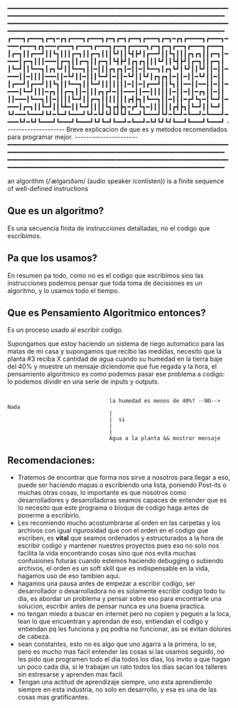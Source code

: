 ━━━━━━━━━━━━━━━━━━━━━━━━━━━━━━━━━━━━━━━━━━━━━━━━━━━━━━━━━━━━━━━━━━━━━━━━━━━━━━━━━━━━━━━━━━━━━━━━━━━━━━━━━━━━━━━━━━━━━
━━━━━━━━━━━━━━━━━━━━━━━━━━━━━━━━━━━━━━━━━━━━━━━━━━━━━━━━━━━━━━━━━━━━━━━━━━━━━━━━━━━━━━━━━━━━━━━━━━━━━━━━━━━━━━━━━━━━━
┏━━━┓┏━━━┓┏━┓━┏┓┏━━━┓┏━━━┓┏━┓┏━┓┏━━┓┏━━━┓┏━┓━┏┓┏━━━━┓┏━━━┓━━━━┏━━━┓┏┓━━━┏━━━┓┏━━━┓┏━━━┓┏━━┓┏━━━━┓┏━┓┏━┓┏━━┓┏━━━┓┏━━━┓
┃┏━┓┃┃┏━━┛┃┃┗┓┃┃┃┏━┓┃┃┏━┓┃┃┃┗┛┃┃┗┫┣┛┃┏━━┛┃┃┗┓┃┃┃┏┓┏┓┃┃┏━┓┃━━━━┃┏━┓┃┃┃━━━┃┏━┓┃┃┏━┓┃┃┏━┓┃┗┫┣┛┃┏┓┏┓┃┃┃┗┛┃┃┗┫┣┛┃┏━┓┃┃┏━┓┃
┃┗━┛┃┃┗━━┓┃┏┓┗┛┃┃┗━━┓┃┃━┃┃┃┏┓┏┓┃━┃┃━┃┗━━┓┃┏┓┗┛┃┗┛┃┃┗┛┃┃━┃┃━━━━┃┃━┃┃┃┃━━━┃┃━┗┛┃┃━┃┃┃┗━┛┃━┃┃━┗┛┃┃┗┛┃┏┓┏┓┃━┃┃━┃┃━┗┛┃┃━┃┃
┃┏━━┛┃┏━━┛┃┃┗┓┃┃┗━━┓┃┃┗━┛┃┃┃┃┃┃┃━┃┃━┃┏━━┛┃┃┗┓┃┃━━┃┃━━┃┃━┃┃━━━━┃┗━┛┃┃┃━┏┓┃┃┏━┓┃┃━┃┃┃┏┓┏┛━┃┃━━━┃┃━━┃┃┃┃┃┃━┃┃━┃┃━┏┓┃┃━┃┃
┃┃━━━┃┗━━┓┃┃━┃┃┃┃┗━┛┃┃┏━┓┃┃┃┃┃┃┃┏┫┣┓┃┗━━┓┃┃━┃┃┃━┏┛┗┓━┃┗━┛┃━━━━┃┏━┓┃┃┗━┛┃┃┗┻━┃┃┗━┛┃┃┃┃┗┓┏┫┣┓━┏┛┗┓━┃┃┃┃┃┃┏┫┣┓┃┗━┛┃┃┗━┛┃
┗┛━━━┗━━━┛┗┛━┗━┛┗━━━┛┗┛━┗┛┗┛┗┛┗┛┗━━┛┗━━━┛┗┛━┗━┛━┗━━┛━┗━━━┛━━━━┗┛━┗┛┗━━━┛┗━━━┛┗━━━┛┗┛┗━┛┗━━┛━┗━━┛━┗┛┗┛┗┛┗━━┛┗━━━┛┗━━━┛
--------------------- Breve explicacion de que es y metodos recomendados para programar mejor. ----------------------
━━━━━━━━━━━━━━━━━━━━━━━━━━━━━━━━━━━━━━━━━━━━━━━━━━━━━━━━━━━━━━━━━━━━━━━━━━━━━━━━━━━━━━━━━━━━━━━━━━━━━━━━━━━━━━━━━━━━━
━━━━━━━━━━━━━━━━━━━━━━━━━━━━━━━━━━━━━━━━━━━━━━━━━━━━━━━━━━━━━━━━━━━━━━━━━━━━━━━━━━━━━━━━━━━━━━━━━━━━━━━━━━━━━━━━━━━━━

an algorithm (/ˈælɡərɪðəm/ (audio speaker iconlisten)) is a finite sequence of well-defined instructions

## Que es un algoritmo?
Es una secuencia finita de instrucciones detalladas, no el codigo que escribimos.

## Pa que los usamos?
En resumen pa todo, como no es el codigo que escribimos sino las instrucciones podemos pensar que toda toma de decisiones
es un algoritmo, y lo usamos todo el tiempo.

## Que es Pensamiento Algoritmico entonces?
Es un proceso usado al escribir codigo.

Supongamos que estoy haciendo un sistema de riego automatico para las matas de mi casa y supongamos que recibo las
medidas, necesito que la planta #3 reciba X cantidad de agua cuando su humedad en la tierra baje del 40% y muestre un
mensaje diciendome que fue regada y la hora, el pensamiento algoritmico es como podemos pasar ese problema a codigo:
lo podemos dividir en una serie de inputs y outputs.

```

                                la humedad es menos de 40%? --NO--> Nada
                                |
                                |  si
                                |
                                |
                                Agua a la planta && mostrar mensaje

```

## Recomendaciones:
- Tratemos de encontrar que forma nos sirve a nosotros para llegar a eso, puede ser haciendo mapas o escribiendo una lista, poniendo Post-its o muchas otras cosas, lo importante es que nosotros como
desarrolladores y desarrolladoras seamos capaces de entender que es lo necesito que este programa o bloque de codigo haga antes de ponerme a escribirlo.
- Les recomiendo mucho acostumbrarse al orden en las carpetas y los archivos con igual rigurosidad que con el orden en el codigo que escriben, es **vital** que seamos ordenados y estructurados a la hora de escribir codigo y mantener nuestros proyectos pues eso no solo nos facilita la vida encontrando cosas sino que nos evita muchas confusiones futuras cuando estemos haciendo debugging o subiendo archivos, el orden es un soft skill que es indispensable en la vida, hagamos uso de eso tambien aqui.
- hagamos una pausa antes de empezar a escribir codigo, ser desarrollador o desarrolladora no es solamente escribir codigo todo tu dia, es abordar un problema y pensar sobre eso para encontrarle una solucion, escribir antes de pensar nunca es una buena practica.
- no tengan miedo a buscar en internet pero no copien y peguen a la loca, lean lo que encuentran y aprendan de eso, entiendan el codigo y entiendan pq les funciona y pq podria no funcionar, asi se evitan dolores de cabeza.
- sean constantes, esto no es algo que uno agarra a la primera, lo se, pero es mucho mas facil entender las cosas si las usamos seguido, no les pido que programen todo el dia todos los dias, los invito a que hagan un poco cada dia, si le trabajan un rato todos los dias sacan los talleres sin estresarse y aprenden mas facil.
- Tengan una actitud de aprendizaje siempre, uno esta aprendiendo siempre en esta industria, no solo en desarrollo, y esa es una de las cosas mas gratificantes.
